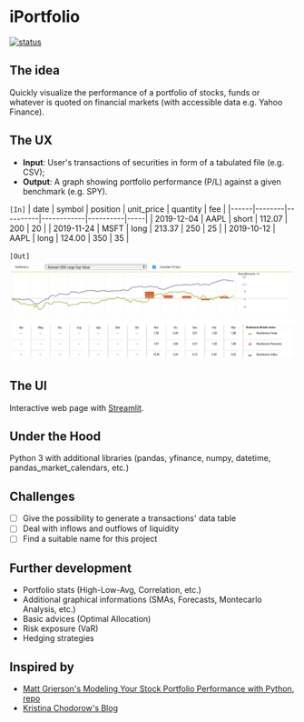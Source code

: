 # iPortfolio

[![status](https://img.shields.io/badge/Status-I%20haven't%20even%20started-red)](/)

## The idea

Quickly visualize the performance of a portfolio of stocks, funds or whatever is quoted on financial markets (with accessible data e.g. Yahoo Finance).

## The UX

- **Input**: User's transactions of securities in form of a tabulated file (e.g. CSV);
- **Output**: A graph showing portfolio performance (P/L) against a given benchmark (e.g. SPY).

`[In]`
| date | symbol | position | unit_price | quantity | fee |
|------|--------|----------|------------|----------|-----|
| 2019-12-04 | AAPL | short | 112.07 | 200 | 20 |
| 2019-11-24 | MSFT | long | 213.37 | 250 | 25 |
| 2019-10-12 | AAPL | long | 124.00 | 350 | 35 |

`[Out]`
![](/resources/performance-sample.jpg)

## The UI

Interactive web page with [Streamlit](https://streamlit.io).

## Under the Hood

Python 3 with additional libraries (pandas, yfinance, numpy, datetime, pandas_market_calendars, etc.)

## Challenges

- [ ] Give the possibility to generate a transactions' data table
- [ ] Deal with inflows and outflows of liquidity
- [ ] Find a suitable name for this project

## Further development

- Portfolio stats (High-Low-Avg, Correlation, etc.)
- Additional graphical informations (SMAs, Forecasts, Montecarlo Analysis, etc.)
- Basic advices (Optimal Allocation)
- Risk exposure (VaR)
- Hedging strategies

## Inspired by

- [Matt Grierson's Modeling Your Stock Portfolio Performance with Python](https://towardsdatascience.com/modeling-your-stock-portfolio-performance-with-python-fbba4ef2ef11), [repo](https://github.com/mattygyo/stock_portfolio_analysis)
- [Kristina Chodorow's Blog](https://kchodorow.com/2020/08/06/show-me-the-money-tracking-returns/)
